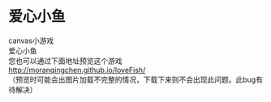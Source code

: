 # 爱心小鱼      
canvas小游戏    
爱心小鱼     
您也可以通过下面地址预览这个游戏    
http://moranqingchen.github.io/loveFish/     
（预览时可能会出图片加载不完整的情况，下载下来则不会出现此问题。此bug有待解决） 
